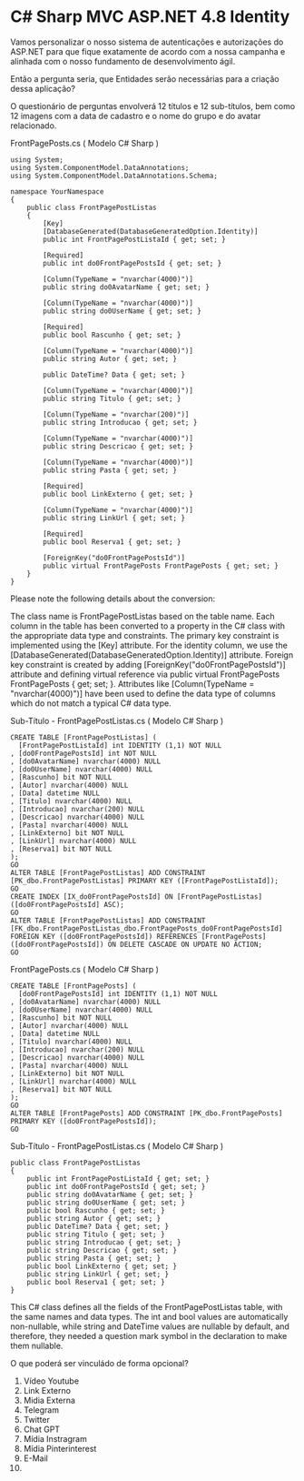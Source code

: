 # C# Sharp MVC ASP.NET 4.8 Identity 

Vamos personalizar o nosso sistema de autenticações e autorizações do ASP.NET para que fique exatamente de acordo com a nossa campanha e alinhada com o nosso fundamento de desenvolvimento ágil.

Então a pergunta seria, que Entidades serão necessárias para a criação dessa aplicação?

O questionário de perguntas envolverá 12 títulos e 12 sub-títulos, bem como 12 imagens com a data de cadastro e o nome do grupo e do avatar relacionado.

FrontPagePosts.cs ( Modelo C# Sharp )

```
using System;
using System.ComponentModel.DataAnnotations;
using System.ComponentModel.DataAnnotations.Schema;

namespace YourNamespace
{
    public class FrontPagePostListas
    {
        [Key]
        [DatabaseGenerated(DatabaseGeneratedOption.Identity)]
        public int FrontPagePostListaId { get; set; }

        [Required]
        public int do0FrontPagePostsId { get; set; }

        [Column(TypeName = "nvarchar(4000)")]
        public string do0AvatarName { get; set; }
        
        [Column(TypeName = "nvarchar(4000)")]
        public string do0UserName { get; set; }

        [Required]
        public bool Rascunho { get; set; }

        [Column(TypeName = "nvarchar(4000)")]
        public string Autor { get; set; }

        public DateTime? Data { get; set; }

        [Column(TypeName = "nvarchar(4000)")]
        public string Titulo { get; set; }

        [Column(TypeName = "nvarchar(200)")]
        public string Introducao { get; set; }

        [Column(TypeName = "nvarchar(4000)")]
        public string Descricao { get; set; }

        [Column(TypeName = "nvarchar(4000)")]
        public string Pasta { get; set; }

        [Required]
        public bool LinkExterno { get; set; }

        [Column(TypeName = "nvarchar(4000)")]
        public string LinkUrl { get; set; }

        [Required]
        public bool Reserva1 { get; set; }

        [ForeignKey("do0FrontPagePostsId")]
        public virtual FrontPagePosts FrontPagePosts { get; set; }
    }
}

```
Please note the following details about the conversion:

The class name is FrontPagePostListas based on the table name.
Each column in the table has been converted to a property in the C# class with the appropriate data type and constraints.
The primary key constraint is implemented using the [Key] attribute.
For the identity column, we use the [DatabaseGenerated(DatabaseGeneratedOption.Identity)] attribute.
Foreign key constraint is created by adding [ForeignKey("do0FrontPagePostsId")] attribute and defining virtual reference via public virtual FrontPagePosts FrontPagePosts { get; set; }.
Attributes like [Column(TypeName = "nvarchar(4000)")] have been used to define the data type of columns which do not match a typical C# data type.

Sub-Título - FrontPagePostListas.cs  ( Modelo C# Sharp )

```
CREATE TABLE [FrontPagePostListas] (
  [FrontPagePostListaId] int IDENTITY (1,1) NOT NULL
, [do0FrontPagePostsId] int NOT NULL
, [do0AvatarName] nvarchar(4000) NULL
, [do0UserName] nvarchar(4000) NULL
, [Rascunho] bit NOT NULL
, [Autor] nvarchar(4000) NULL
, [Data] datetime NULL
, [Titulo] nvarchar(4000) NULL
, [Introducao] nvarchar(200) NULL
, [Descricao] nvarchar(4000) NULL
, [Pasta] nvarchar(4000) NULL
, [LinkExterno] bit NOT NULL
, [LinkUrl] nvarchar(4000) NULL
, [Reserva1] bit NOT NULL
);
GO
ALTER TABLE [FrontPagePostListas] ADD CONSTRAINT [PK_dbo.FrontPagePostListas] PRIMARY KEY ([FrontPagePostListaId]);
GO
CREATE INDEX [IX_do0FrontPagePostsId] ON [FrontPagePostListas] ([do0FrontPagePostsId] ASC);
GO
ALTER TABLE [FrontPagePostListas] ADD CONSTRAINT [FK_dbo.FrontPagePostListas_dbo.FrontPagePosts_do0FrontPagePostsId] FOREIGN KEY ([do0FrontPagePostsId]) REFERENCES [FrontPagePosts]([do0FrontPagePostsId]) ON DELETE CASCADE ON UPDATE NO ACTION;
GO
```

FrontPagePosts.cs ( Modelo C# Sharp )

```
CREATE TABLE [FrontPagePosts] (
  [do0FrontPagePostsId] int IDENTITY (1,1) NOT NULL
, [do0AvatarName] nvarchar(4000) NULL
, [do0UserName] nvarchar(4000) NULL
, [Rascunho] bit NOT NULL
, [Autor] nvarchar(4000) NULL
, [Data] datetime NULL
, [Titulo] nvarchar(4000) NULL
, [Introducao] nvarchar(200) NULL
, [Descricao] nvarchar(4000) NULL
, [Pasta] nvarchar(4000) NULL
, [LinkExterno] bit NOT NULL
, [LinkUrl] nvarchar(4000) NULL
, [Reserva1] bit NOT NULL
);
GO
ALTER TABLE [FrontPagePosts] ADD CONSTRAINT [PK_dbo.FrontPagePosts] PRIMARY KEY ([do0FrontPagePostsId]);
GO
```
Sub-Título - FrontPagePostListas.cs  ( Modelo C# Sharp )

```
public class FrontPagePostListas
{
    public int FrontPagePostListaId { get; set; }
    public int do0FrontPagePostsId { get; set; }
    public string do0AvatarName { get; set; }
    public string do0UserName { get; set; }
    public bool Rascunho { get; set; }
    public string Autor { get; set; }
    public DateTime? Data { get; set; }
    public string Titulo { get; set; }
    public string Introducao { get; set; }
    public string Descricao { get; set; }
    public string Pasta { get; set; }
    public bool LinkExterno { get; set; }
    public string LinkUrl { get; set; }
    public bool Reserva1 { get; set; }
}
```
This C# class defines all the fields of the FrontPagePostListas table, with the same names and data types. The int and bool values are automatically non-nullable, while string and DateTime values are nullable by default, and therefore, they needed a question mark symbol in the declaration to make them nullable.


O que poderá ser vinculádo de forma opcional? 

1. Vídeo Youtube
2. Link Externo
3. Midia Externa
4. Telegram
5. Twitter
6. Chat GPT
7. Mídia Instragram
8. Mídia Pinterinterest
9. E-Mail
10. 